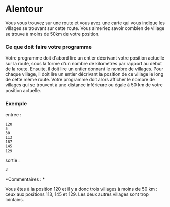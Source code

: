# Alentour

Vous vous trouvez sur une route et vous avez une carte qui vous indique les villages se trouvant sur cette route. Vous aimeriez savoir combien de village se trouve à moins de 50km de votre position.

### Ce que doit faire votre programme

Votre programme doit d'abord lire un entier décrivant votre position actuelle sur la route, sous la forme d'un nombre de kilomètres par rapport au début de la route.
Ensuite, il doit lire un entier donnant le nombre de villages. Pour chaque village, il doit lire un entier décrivant la position de ce village le long de cette même route.
Votre programme doit alors afficher le nombre de villages qui se trouvent à une distance inférieure ou égale à 50 km de votre position actuelle.

### Exemple

entrée :
```
120
5
30
113
187
145
129
```
sortie :
```
3
```

*Commentaires : *

Vous êtes à la position 120 et il y a donc trois villages à moins de 50 km : ceux aux positions 113, 145 et 129. Les deux autres villages sont trop lointains.